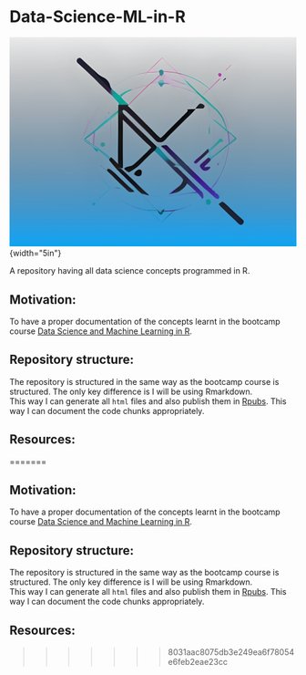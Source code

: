 # Data-Science-ML-in-R

![Repository logo](logo.png){width="5in"}

A repository having all data science concepts programmed in R.
## Motivation:

To have a proper documentation of the concepts learnt in the bootcamp course [Data Science and Machine Learning in R](https://www.udemy.com/share/1013iK3@hTk-7-Jygy4pbf1ehQxT3MdHt_gGbgvtJ2Ja3p9HGrQSOcz6TMBW-4lnY-xmZvSymg==/).

## Repository structure:

The repository is structured in the same way as the bootcamp course is structured. The only key difference is I will be using Rmarkdown.\
This way I can generate all `html` files and also publish them in [Rpubs](https://rpubs.com/suhasPK). This way I can document the code chunks appropriately.

## Resources:
=======
## Motivation: 
To have a proper documentation of the concepts learnt in the bootcamp course [Data Science and Machine Learning in R](https://www.udemy.com/share/1013iK3@hTk-7-Jygy4pbf1ehQxT3MdHt_gGbgvtJ2Ja3p9HGrQSOcz6TMBW-4lnY-xmZvSymg==/).

## Repository structure:
The repository is structured in the same way as the bootcamp course is structured. The only key difference is I will be using Rmarkdown. \
This way I can generate all ```html``` files and also publish them in [Rpubs](https://rpubs.com/suhasPK). This way I can document the code chunks appropriately.

## Resources:


>>>>>>> 8031aac8075db3e249ea6f78054e6feb2eae23cc
